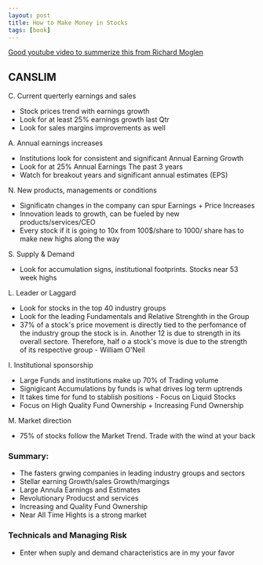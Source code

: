 ```yaml
---
layout: post
title: How to Make Money in Stocks
tags: [book]
---
```



[Good youtube video to summerize this from Richard Moglen ](https://www.youtube.com/watch?v=v6LA87QgkiY)

## CANSLIM
C. Current querterly earnings and sales
  - Stock prices trend with earnings growth
  - Look for at least 25% earnings growth last Qtr
  - Look for sales margins improvements as well 

A. Annual earnings increases
  - Institutions look for consistent and significant Annual Earning Growth
  - Look for at 25% Annual Earnings The past 3 years
  - Watch for breakout years and significant annual estimates (EPS)

N. New products, managements or conditions
  - Significatn changes in the company can spur Earnings + Price Increases
  - Innovation leads to growth, can be fueled by new products/services/CEO
  - Every stock if it is going to 10x from 100$/share to 1000/ share has to make new highs along the way 

S. Supply & Demand 
  - Look for accumulation signs, institutional footprints. Stocks near 53 week highs

L. Leader or Laggard
  - Look for stocks in the top 40 industry groups
  - Look for the leading Fundamentals and Relative Strenghth in the Group
  - 37% of a stock's price movement is directly tied to the perfomance of the industry group the stock is in. Another 12 is due to strength in its overall sectore. Therefore, half o a stock's move is due to the strength of its respective group - William O'Neil

I. Institutional sponsorship
  - Large Funds and institutions make up 70% of Trading volume
  - Signigicant Accumulations by funds is what drives log term uptrends
  - It takes time for fund to stablish positions - Focus on Liquid Stocks
  - Focus on High Quality Fund Ownership + Increasing Fund Ownership

M. Market direction
  - 75% of stocks follow the Market Trend. Trade with the wind at your back

### Summary: 

  - The fasters grwing companies in leading industry groups and sectors
  - Stellar earning Growth/sales Growth/margings
  - Large Annula Earnings and Estimates
  - Revolutionary Producst and services
  - Increasing and Quality Fund Ownership
  - Near All Time Hights is a strong market



### Technicals and Managing Risk
  - Enter when suply and demand characteristics are in my your favor
  
